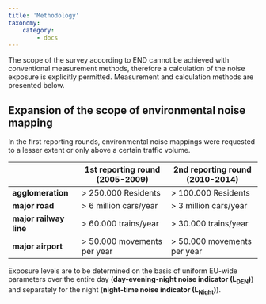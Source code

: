 ```yaml
---
title: 'Methodology'
taxonomy:
    category:
        - docs
---
```

The scope of the survey according to END cannot be achieved with conventional measurement methods, therefore a calculation of the noise exposure is explicitly permitted. Measurement and calculation methods are presented below.

## Expansion of the scope of environmental noise mapping
In the first reporting rounds, environmental noise mappings were requested to a lesser extent or only above a certain traffic volume.

|                            	| 1st reporting round (2005-2009) 	| 2nd reporting round (2010-2014)|
|----------------------------	|--------------------------------	|------------------------------	 |
| **agglomeration**          	| > 250.000 Residents                   	| > 100.000 Residents                 |
| **major road**                | > 6 million cars/year         	| > 3 million cars/year        |
| **major railway line**   	    | > 60.000 trains/year            	| > 30.000 trains/year           |
| **major airport**          	| > 50.000 movements per year      	| > 50.000 movements per year    |

Exposure levels are to be determined on the basis of uniform EU-wide parameters over the entire day (**day-evening-night noise indicator (L<sub>DEN</sub>)**) and separately for the night (**night-time noise indicator (L<sub>Night</sub>)**).